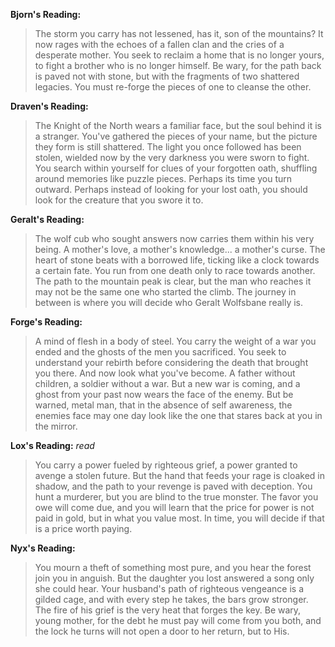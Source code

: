 **Bjorn's Reading:**
> The storm you carry has not lessened, has it, son of the mountains? It now rages with the echoes of a fallen clan and the cries of a desperate mother. You seek to reclaim a home that is no longer yours, to fight a brother who is no longer himself. Be wary, for the path back is paved not with stone, but with the fragments of two shattered legacies. You must re-forge the pieces of one to cleanse the other.

**Draven's Reading:**
> The Knight of the North wears a familiar face, but the soul behind it is a stranger. You've gathered the pieces of your name, but the picture they form is still shattered. The light you once followed has been stolen, wielded now by the very darkness you were sworn to fight. You search within yourself for clues of your forgotten oath, shuffling around memories like puzzle pieces. Perhaps its time you turn outward. Perhaps instead of looking for your lost oath, you should look for the creature that you swore it to.

**Geralt's Reading:**
> The wolf cub who sought answers now carries them within his very being. A mother's love, a mother's knowledge... a mother's curse. The heart of stone beats with a borrowed life, ticking like a clock towards a certain fate. You run from one death only to race towards another. The path to the mountain peak is clear, but the man who reaches it may not be the same one who started the climb. The journey in between is where you will decide who Geralt Wolfsbane really is.

**Forge's Reading:**
> A mind of flesh in a body of steel. You carry the weight of a war you ended and the ghosts of the men you sacrificed. You seek to understand your rebirth before considering the death that brought you there. And now look what you've become. A father without children, a soldier without a war. But a new war is coming, and a ghost from your past now wears the face of the enemy. But be warned, metal man, that in the absence of self awareness, the enemies face may one day look like the one that stares back at you in the mirror.

**Lox's Reading:** *read*
> You carry a power fueled by righteous grief, a power granted to avenge a stolen future. But the hand that feeds your rage is cloaked in shadow, and the path to your revenge is paved with deception. You hunt a murderer, but you are blind to the true monster. The favor you owe will come due, and you will learn that the price for power is not paid in gold, but in what you value most. In time, you will decide if that is a price worth paying.

**Nyx's Reading:**
> You mourn a theft of something most pure, and you hear the forest join you in anguish. But the daughter you lost answered a song only she could hear. Your husband's path of righteous vengeance is a gilded cage, and with every step he takes, the bars grow stronger. The fire of his grief is the very heat that forges the key. Be wary, young mother, for the debt he must pay will come from you both, and the lock he turns will not open a door to her return, but to His.